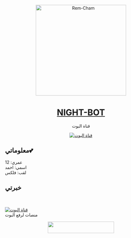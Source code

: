 <div align="center">
    <p>  
        <a href="https://www.youtube.com/watch?v=MoiO-2NorRA&t=3s">
            <img alt="Rem-Cham" height="300" src="https://files.catbox.moe/9wza46.gif">
            <h1>NIGHT-BOT</h1>
        </a>
    </p>
قناة البوت  <br>
    <p>
        <a href="https://whatsapp.com/channel/0029Vag5dT01t90dVIah1X1p"><img title="قناة البوت" src="https://img.shields.io/badge/PLUTO%20WhatsApp%20Bot-green?colorA=%23ff0000&colorB=%23017e40&style=for-the-badge"></a>
    </p>
</div>


## معلوماتي💕
عمري: 12 
<br>
اسمي: احمد
<br>
لقب: فلكس
<br>
## خبرتي
<br>
<br>
  <a href="https://onecompiler.com/html"><img title="قناة البوت" src="https://img.shields.io/badge/%20Html%20-blue?colorA=#5E5A80&colorB=#5E5A80&style=for-the-badge"></a>
  <br>
 منصات لرفع البوت
    <br>
<p align="center"><a href="https://signup.heroku.com"> <img src="https://img.shields.io/badge/heroku%20Cuenta-blue?style=for-the-badge&logo=REPLITE" width="220" height="38.45"/></a></p>
